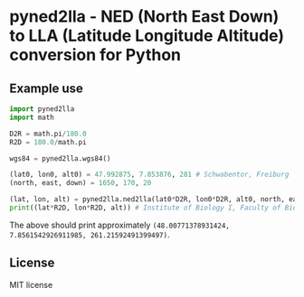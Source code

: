 # pyned2lla - NED (North East Down) to LLA (Latitude Longitude Altitude) conversion for Python

## Example use

```python
import pyned2lla
import math

D2R = math.pi/180.0
R2D = 180.0/math.pi

wgs84 = pyned2lla.wgs84()

(lat0, lon0, alt0) = 47.992875, 7.853876, 281 # Schwabentor, Freiburg
(north, east, down) = 1650, 170, 20

(lat, lon, alt) = pyned2lla.ned2lla(lat0*D2R, lon0*D2R, alt0, north, east, down, wgs84)
print((lat*R2D, lon*R2D, alt)) # Institute of Biology I, Faculty of Biology, University of Freiburg
```

The above should print approximately `(48.00771378931424, 7.8561542926911985, 261.21592491399497)`.

## License

MIT license
